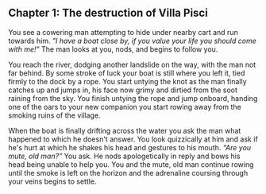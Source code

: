 ## Chapter 1: The destruction of Villa Pisci

You see a cowering man attempting to hide under nearby cart and run towards him. _"I have a boat close by, if you value your life you should come with me!"_ The man looks at you, nods, and begins to follow you.

You reach the river, dodging another landslide on the way, with the man not far behind. By some stroke of luck your boat is still where you left it, tied firmly to the dock by a rope. You start untying the knot as the man finally catches up and jumps in, his face now grimy and dirtied from the soot raining from the sky. You finish untying the rope and jump onboard, handing one of the oars to your new companion you start rowing away from the smoking ruins of the village.

When the boat is finally drifting across the water you ask the man what happened to which he doesn't answer. You look quizzically at him and ask if he's hurt at which he shakes his head and gestures to his mouth. _“Are you mute, old man?”_ You ask. He nods apologetically in reply and bows his head being unable to help you. You and the mute, old man continue rowing until the smoke is left on the horizon and the adrenaline coursing through your veins begins to settle.
